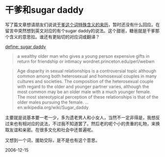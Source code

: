 # 干爹和sugar daddy

写了篇文章想请朋友们说说[干爹这个词特殊含义的来历](http://pengyou.rijiben.org/node/931)，暂时还没有什么回应。在留言中突然想到英文对应的有个sugar daddy的说法。这个甜爸，糖爸就是干爹那个含义的意思拉。谁还有更贴切的对应词或翻译？

[define: sugar daddy](http://www.google.com/search?q=define%3A+sugar+daddy&start=0&ie=utf-8&oe=utf-8&client=firefox-a&rls=org.mozilla:en-US:official)

> a wealthy older man who gives a young person expensive gifts in return for friendship or intimacy
> wordnet.princeton.edu/perl/webwn

> Age disparity in sexual relationships is a controversial topic although common among both heterosexual and homosexual couples in many cultures and societies. The composition of the heterosexual couple with regard to the older and younger partner varies, although the most common may be an older male with a much younger female. The most stereotypical perception of these relationships is that of the older males pursuing the female. ...
> en.wikipedia.org/wiki/Sugar_daddy

主要就是说基本要一老一少，多为遗老男人和小女人，当然不一定非得是，我想反过来也有相对应的说法，不过我不知道罢了。然后老的呢个小的贵重的礼物，来换取友谊和亲密。在很多文化和社会中还普遍呢。

又想到一个词，援助交际，是不是也有这个意思。

2006-12-15